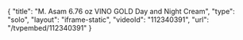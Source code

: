 {
    "title": "M. Asam 6.76 oz VINO GOLD Day and Night Cream",
    "type": "solo",
    "layout": "iframe-static",
    "videoId": "112340391",
    "url": "\/tvpembed\/112340391"
}